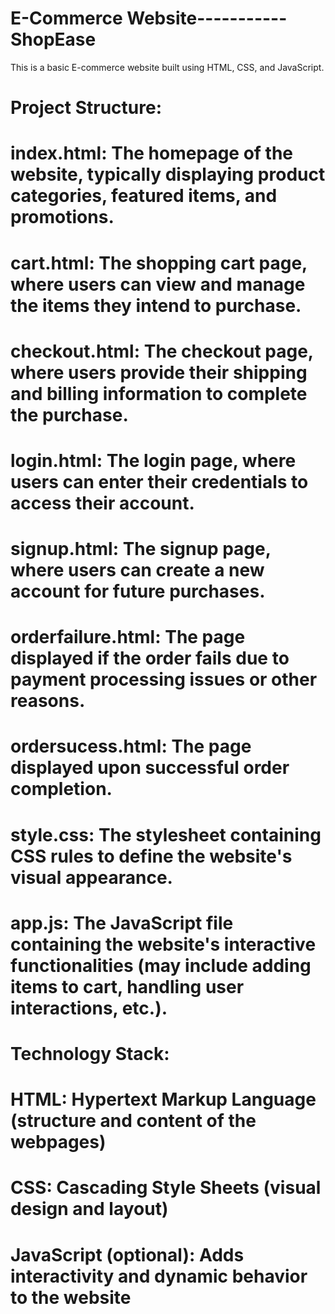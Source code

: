 # E-Commerce Website-----------ShopEase 

This is a basic E-commerce website built using HTML, CSS, and JavaScript.

# Project Structure:

 # index.html: The homepage of the website, typically displaying product categories, featured items, and promotions.
#  cart.html: The shopping cart page, where users can view and manage the items they intend to purchase.
# checkout.html: The checkout page, where users provide their shipping and billing information to complete the purchase.
# login.html: The login page, where users can enter their credentials to access their account.
# signup.html: The signup page, where users can create a new account for future purchases.
# orderfailure.html: The page displayed if the order fails due to payment processing issues or other reasons.
# ordersucess.html: The page displayed upon successful order completion.
# style.css: The stylesheet containing CSS rules to define the website's visual appearance.
# app.js: The JavaScript file containing the website's interactive functionalities (may include adding items to cart, handling user interactions, etc.).

# Technology Stack:

# HTML: Hypertext Markup Language (structure and content of the webpages)
# CSS: Cascading Style Sheets (visual design and layout)
# JavaScript (optional): Adds interactivity and dynamic behavior to the website
